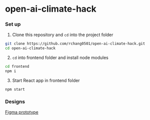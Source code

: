 # open-ai-climate-hack

### Set up

1. Clone this repository and `cd` into the project folder

```bash
git clone https://github.com/rchang0501/open-ai-climate-hack.git
cd open-ai-climate-hack
```

2. `cd` into frontend folder and install node modules

```bash
cd frontend
npm i
```

3. Start React app in frontend folder

```
npm start
```

### Designs

[Figma prototype](https://www.figma.com/proto/icEWggBbPppziSh981yWKK/open-ai-climate-hacks?page-id=0%3A1&node-id=79%3A352&viewport=1949%2C1369%2C0.66&scaling=min-zoom)
